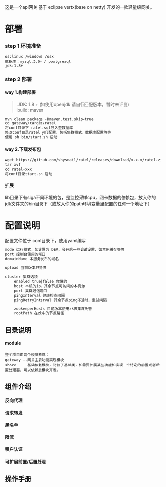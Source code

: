 这是一个api网关
基于 eclipse vertx(base on netty) 开发的一款轻量级网关。

# 部署

### step 1 环境准备
    os:linux /windows /osx
    数据库：mysql:5.0+ / postgresql
    jdk:1.8+

### step 2 部署
#### way 1.构建部署
 > JDK: 1.8 + (如使用openjdk 请自行匹配版本，暂时未评测) <br/>
 > build: maven <br/>
```html
mvn clean package -Dmaven.test.skip=true
cd gateway/target/ratel
将conf目录下 ratel.sql导入至数据库
修改conf目录ratel.yml配置，包括集群模式，数据库配置等等
使用 sh bin/start.sh 启动
```
#### way 2.下载发布包
```html
wget https://github.com/shysnail/ratel/releases/download/x.x.x/ratel.zip
tar xvf 
cd ratel-xxx
将conf目录ttart.sh 启动
```

#### 扩展
lib目录下有siga不同环境的包，是监控采样cpu，网卡数据的依赖包，放入你的jdk文件夹的bin目录下（或放入你的path环境变量里配置的任何一个地址下）

# 配置说明
配置文件位于 conf目录下，使用yaml编写
```html
mode 运行模式，如设置为 DEV，会开启一些调试设置，如禁用缓存等等
port 控制台使用的端口
domainName 本服务发布的域名

upload 当前版本只提供

cluster 集群选项
    enabled true|false 你懂的
    host 本机的ip，其余节点可访问的本机ip
    port 集群通信端口
    pingInterval 健康检查间隔
    pingRetryInterval 其余节点ping不通时，重试间隔

    zookeeperHosts 目前版本使用zk做集群托管
    rootPath 在zk中的节点路径
```
## 目录说明
#### module
    整个项目由两个模块构成：
    gateway --网关主要功能实现模块
    share   --基础依赖模块，封装了基础类，如需要扩展某些功能如实现一个特定的前置或者后置处理器，可以依赖此模块开发。
    
## 组件介绍

#### 反向代理

#### 请求转发

#### 黑名单

#### 限流

#### 租户认证

#### 可扩展前置/后置处理

## 操作手册

